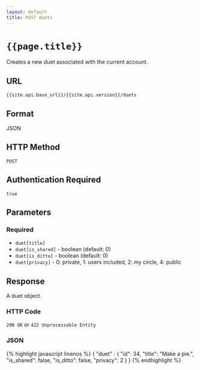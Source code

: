 ```yaml
---
layout: default
title: POST duets
---
```

# `{{page.title}}`

Creates a new duet associated with the current account.

## URL

`{{site.api.base_url}}/{{site.api.version}}/duets`

## Format

JSON

## HTTP Method

`POST`

## Authentication Required

`true`

## Parameters

### Required

* `duet[title]`
* `duet[is_shared]` - boolean (default: 0)
* `duet[is_ditto]` - boolean (default: 0)
* `duet[privacy]` - 0: private, 1: users included, 2: my circle, 4: public

## Response

A duet object.

### HTTP Code

`200 OK` or `422 Unprocessable Entity`

### JSON

{% highlight javascript linenos %}
{
    "duet" : {
      "id": 34,
      "title": "Make a pie.",
      "is_shared": false,
      "is_ditto": false,
      "privacy": 2
    }
}
{% endhighlight %}